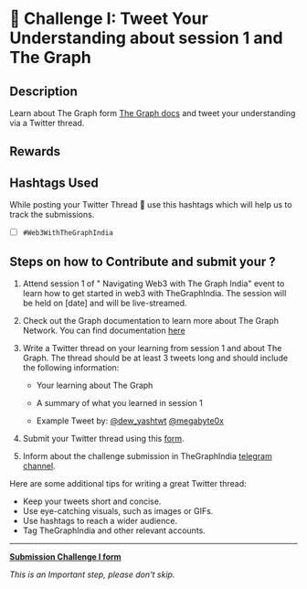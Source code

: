 # 🌱 Challenge I: Tweet Your Understanding about session 1 and The Graph 

## Description

Learn about The Graph form [The Graph docs](https://thegraph.com/docs/en/) and tweet your understanding via a Twitter thread. 

## Rewards

<!-- Participant that complete devote themself to learn  -->

## Hashtags Used

While posting your Twitter Thread 🧵 use this hashtags which will help us to track the submissions.

- [ ] `#Web3WithTheGraphIndia`

## Steps on how to Contribute and submit your ?


1. Attend session 1 of " Navigating Web3 with The Graph India" event to learn how to get started in web3 with TheGraphIndia. The session will be held on [date] and will be live-streamed.

2. Check out the Graph documentation to learn more about The Graph Network. You can find documentation [here](https://thegraph.com/docs/en/about/)

3. Write a Twitter thread on your learning from session 1 and about The Graph. The thread should be at least 3 tweets long and should include the following information:

    * Your learning about The Graph 
    * A summary of what you learned in session 1

    * Example Tweet by: 
        [@dew_yashtwt](https://twitter.com/dew_yashtwt/status/1693996457081344360?s=20)
        [@megabyte0x](https://twitter.com/megabyte0x/status/1689630196427812864?s=20)


4. Submit your Twitter thread using this [form]().

5. Inform about the challenge submission in TheGraphIndia [telegram channel](https://t.co/2k61q3yf9W).

Here are some additional tips for writing a great Twitter thread:

* Keep your tweets short and concise.
* Use eye-catching visuals, such as images or GIFs.
* Use hashtags to reach a wider audience.
* Tag TheGraphIndia and other relevant accounts.




-------

[**Submission Challenge I form**]()

*This is an Important step, please don't skip.*
